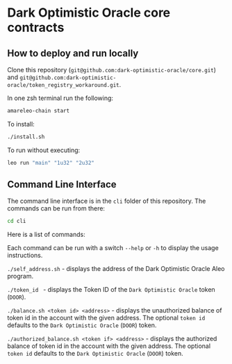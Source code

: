 # Dark Optimistic Oracle core contracts

## How to deploy and run locally

Clone this repository (`git@github.com:dark-optimistic-oracle/core.git`) and `git@github.com:dark-optimistic-oracle/token_registry_workaround.git`.

In one zsh terminal run the following:
```zsh
amareleo-chain start
```

To install:
```zsh
./install.sh
```

To run without executing:
```zsh
leo run "main" "1u32" "2u32"
```

## Command Line Interface

The command line interface is in the `cli` folder of this repository. The commands can be run from there:

```zsh
cd cli
```

Here is a list of commands:

Each command can be run with a switch `--help` or `-h` to display the usage instructions.

`./self_address.sh` - displays the address of the Dark Optimistic Oracle Aleo program.

`./token_id ` - displays the Token ID of the `Dark Optimistic Oracle` token (`DOOR`).

`./balance.sh <token id> <address>` - displays the unauthorized balance of token id in the account with the given address. The optional `token id` defaults to the `Dark Optimistic Oracle` (`DOOR`) token.

`./authorized_balance.sh <token if> <address>` - displays the authorized balance of token id in the account with the given address. The optional `token id` defaults to the `Dark Optimistic Oracle` (`DOOR`) token.

